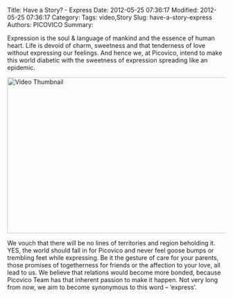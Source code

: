 Title: Have a Story? - Express
Date: 2012-05-25 07:36:17
Modified: 2012-05-25 07:36:17
Category: 
Tags: video,Story
Slug: have-a-story-express
Authors: PICOVICO
Summary: 

Expression is the soul &amp; language of mankind and the essence of human heart. Life is devoid of charm, sweetness and that tenderness of love without expressing our feelings. And hence we, at Picovico, intend to make this world diabetic with the sweetness of expression spreading like an epidemic.

<a href="http://www.picovico.com/play/f2caae51fd954ab39ac7b39dc808b9ef?utm_source=picovicoblog&amp;utm_medium=video&amp;utm_content=post-134" target='_blank'><img class="aligncenter size-full wp-image-142" title="As you were always by my side" src="http://blog.picovico.com/wp-content/uploads/2012/05/as_you_were.png" alt="Video Thumbnail" width="640" height="360" /></a>

We vouch that there will be no lines of territories and region beholding it. YES, the world should fall in for Picovico and never feel goose bumps or trembling feet while expressing. Be it the gesture of care for your parents, those promises of togetherness for friends or the affection to your love, all lead to us. We believe that relations would become more bonded, because Picovico Team has that inherent passion to make it happen. Not very long from now, we aim to become synonymous to this word – ‘express’.